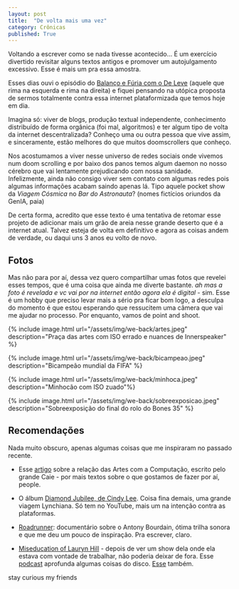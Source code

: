 ```yaml
---
layout: post
title:  "De volta mais uma vez"
category: Crônicas
published: True
---
```


Voltando a escrever como se nada tivesse acontecido... É um exercício divertido revisitar alguns textos antigos e promover um autojulgamento excessivo. Esse é mais um pra essa amostra.

Esses dias ouvi o episódio do [Balanço e Fúria com o De Leve](https://www.balancoefuria.com/podcast-1/episode/1e5b32ac/hip-hop-hackers-a-internet-e-a-estetica-do-rap-underground-nos-anos-2000-com-de-leve) (aquele que rima na esquerda e rima na direita) e fiquei pensando na utópica proposta de sermos totalmente contra essa internet plataformizada que temos hoje em dia.

Imagina só: viver de blogs, produção textual independente, conhecimento distribuído de forma orgânica (foi mal, algoritmos) e ter algum tipo de volta da internet descentralizada? Conheço uma ou outra pessoa que vive assim, e sinceramente, estão melhores do que muitos doomscrollers que conheço. 

Nos acostumamos a viver nesse universo de redes sociais onde vivemos num doom scrolling e por baixo dos panos temos algum daemon no nosso cérebro que vai lentamente prejudicando com nossa sanidade. Infelizmente, ainda não consigo viver sem contato com algumas redes pois algumas informações acabam saindo apenas lá. Tipo aquele pocket show da *Viagem Cósmica* no *Bar do Astronauta*? (nomes fictícios oriundos da GenIA, paia)

De certa forma, acredito que esse texto é uma tentativa de retomar esse projeto de adicionar mais um grão de areia nesse grande deserto que é a internet atual. Talvez esteja de volta em definitivo e agora as coisas andem de verdade, ou daqui uns 3 anos eu volto de novo.

## Fotos

Mas não para por aí, dessa vez quero compartilhar umas fotos que revelei esses tempos, que é uma coisa que ainda me diverte bastante. *ah mas a foto é revelada e vc vai por na internet então agora ela é digital* - sim. Esse é um hobby que preciso levar mais a sério pra ficar bom logo, a desculpa do momento é que estou esperando que ressucitem uma câmera que vai me ajudar no processo. Por enquanto, vamos de point and shoot.

{% include image.html url="/assets/img/we-back/artes.jpeg" description="Praça das artes com ISO errado e nuances de Innerspeaker" %}

{% include image.html url="/assets/img/we-back/bicampeao.jpeg" description="Bicampeão mundial da FIFA" %}

{% include image.html url="/assets/img/we-back/minhoca.jpeg" description="Minhocão com ISO zuado"%}

{% include image.html url="/assets/img/we-back/sobreexposicao.jpeg" description="Sobreexposição do final do rolo do Bones 35" %}


## Recomendações

Nada muito obscuro, apenas algumas coisas que me inspiraram no passado recente.

- Esse [artigo](https://medium.com/@caiobarrocal/on-arts-mathematics-and-computing-4460ceca6d83) sobre a relação das Artes com a Computação, escrito pelo grande Caie - por mais textos sobre o que gostamos de fazer por aí, people.

- O álbum [Diamond Jubilee, de Cindy Lee](https://youtu.be/_LJi5na897Y). Coisa fina demais, uma grande viagem Lynchiana. Só tem no YouTube, mais um na intenção contra as plataformas.

- [Roadrunner](https://youtu.be/ihEEjwRlghQ): documentário sobre o Antony Bourdain, ótima trilha sonora e que me deu um pouco de inspiração. Pra escrever, claro.

- [Miseducation of Lauryn Hill](https://www.youtube.com/watch?v=tj1hrYtYTgo&list=PLkBf4YcIXVWJ98viA_g4f9diQtq1fatFs) - depois de ver um show dela onde ela estava com vontade de trabalhar, não poderia deixar de fora. Esse [podcast](https://open.spotify.com/episode/1jOqxKTEets0uPZR4RR0ef?si=464c45af58e74a91) aprofunda algumas coisas do disco. [Esse](https://dissectpodcast.com/tag/miseducation-of-lauryn-hill/) também. 


stay curious my friends